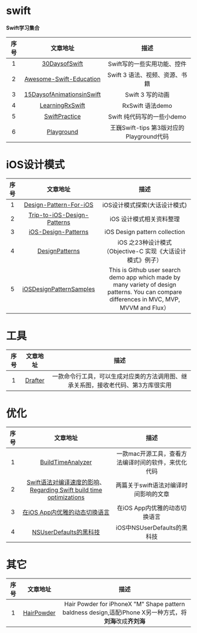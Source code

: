 

swift  
=====

**Swift学习集合**

| 序号  | 文章地址 | 描述 |
| :--: | :--: | :-------------------------------------------------------: |
| 1    | [30DaysofSwift](https://github.com/allenwong/30DaysofSwift) | Swift写的一些实用功能、控件 |
| 2    | [Awesome-Swift-Education](https://github.com/hsavit1/Awesome-Swift-Education) | Swift 3 语法、视频、资源、书籍 |
| 3    | [15DaysofAnimationsinSwift](https://github.com/larrynatalicio/15DaysofAnimationsinSwift) | Swift 3 写的动画|
| 4    | [LearningRxSwift](https://github.com/pepaslabs/LearningRxSwift) | RxSwift 语法demo |
| 5    | [SwiftPractice](https://github.com/flywo/SwiftPractice) | Swift 纯代码写的一些小demo |
| 6    | [Playground](https://github.com/swifter-tips/Playground) | 王巍Swift-tips 第3版对应的Playground代码 |


iOS设计模式
=========

| 序号  | 文章地址 | 描述 |
| :--: | :--: | :-------------------------------------------------------: |
| 1    | [Design-Pattern-For-iOS](https://github.com/huang303513/Design-Pattern-For-iOS) | iOS设计模式探索(大话设计模式) |
| 2    | [Trip-to-iOS-Design-Patterns](https://github.com/skyming/Trip-to-iOS-Design-Patterns) | iOS 设计模式相关资料整理 |
| 3    | [iOS-Design-Patterns](https://github.com/YouXianMing/iOS-Design-Patterns) | iOS Design pattern collection |
| 4    | [DesignPatterns](https://github.com/clairehu7/DesignPatterns) | iOS 之23种设计模式（Objective-C 实现《大话设计模式》例子） |
| 5    | [iOSDesignPatternSamples](https://github.com/marty-suzuki/iOSDesignPatternSamples) | This is Github user search demo app which made by many variety of design patterns. You can compare differences in MVC, MVP, MVVM and Flux） |




工具
===

| 序号  | 文章地址 | 描述 |
| :--: | :--: | :-------------------------------------------------------: |
| 1    | [Drafter](https://github.com/L-Zephyr/Drafter) | 一款命令行工具，可以生成对应类的方法调用图、继承关系图，接收老代码、第3方库很实用 |


优化
===

| 序号  | 文章地址 | 描述 |
| :--: | :--: | :-------------------------------------------------------: |
| 1    | [BuildTimeAnalyzer](https://github.com/RobertGummesson/BuildTimeAnalyzer-for-Xcode) | 一款mac开源工具，查看方法编译时间的软件，来优化代码 |
| 2    | [Swift语法对编译速度的影响](https://juejin.im/post/5a42f1156fb9a0452725dbc2)、[Regarding Swift build time optimizations](https://medium.com/@RobertGummesson/regarding-swift-build-time-optimizations-fc92cdd91e31) | 两篇关于swift语法对编译时间影响的文章 |
| 3    | [在iOS App内优雅的动态切换语言](https://www.jianshu.com/p/b4288e5e6e4c) | 在iOS App内优雅的动态切换语言 |
| 4    | [NSUserDefaults的黑科技](https://www.jianshu.com/p/8cb9661fc9d3) | iOS中NSUserDefaults的黑科技 |





其它
===

| 序号  | 文章地址 | 描述 |
| :--: | :--: | :-------------------------------------------------------: |
| 1    | [HairPowder](https://github.com/intmain/HairPowder) | Hair Powder for iPhoneX "M" Shape pattern baldness design,适配iPhone X另一种方式，将**刘海**改成**齐刘海** |







 
